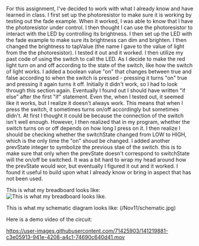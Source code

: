 For this assignment, I've decided to work with what I already know and have learned in class. I first set up the photoresistor to make sure it is working by testing out the fade example. When it worked, I was able to know that I have the photoresistor under control. I then thought I can use the photoresistor to interact with the LED by controlling its brightness. I then set up the LED with the fade example to make sure its brightness can dim and brighten. I then changed the brightness to tapValue (the name I gave to the value of light from the the photoresistor). I tested it out and it worked. I then utilize my past code of using the switch to call the LED. As I decide to make the red light turn on and off according to the state of the switch, like how the switch of light works. I added a boolean value "on" that changes between true and false according to when the switch is pressed - pressing it turns "on" true and pressing it again turns it off. Initially it didn't work, so I had to look through this section again. Eventually I found out I should have written "if else" after the first "if" statement. Even the, when I tested out, it seemed like it works, but I realize it doesn't always work. This means that when I press the switch, it sometimes turns on/off accordingly but sometimes didn't. At first I thought it could be because the connection of the switch isn't well enough. However, I then realized that in my program, whether the switch turns on or off depends on how long I press on it. I then realize I should be checking whether the switchState changed from LOW to HIGH, which is the only time the "on" shoud be changed. I added another prevState integer to symbolize the previous stae of the switch. this is to make sure that only when the prevState doesn't correspond to switchState will the on/off be switched. It was a bit hard to wrap my head around how the prevState would wor, but eventually I figured it out and it worked. I found it useful to build upon what I already know or bring in aspect that has not been used.

This is what my breadboard looks like:
<img src="/Nov11/breadboard.jpg" alt="This is what my breadboard looks like."/>

This is what my schematic diagram looks like:
<img>(/Nov11/schematic.jpg)

Here is a demo video of the circuit:

https://user-images.githubusercontent.com/71425903/141219881-c3e05913-941e-4208-a4c1-74690c640d41.mov

